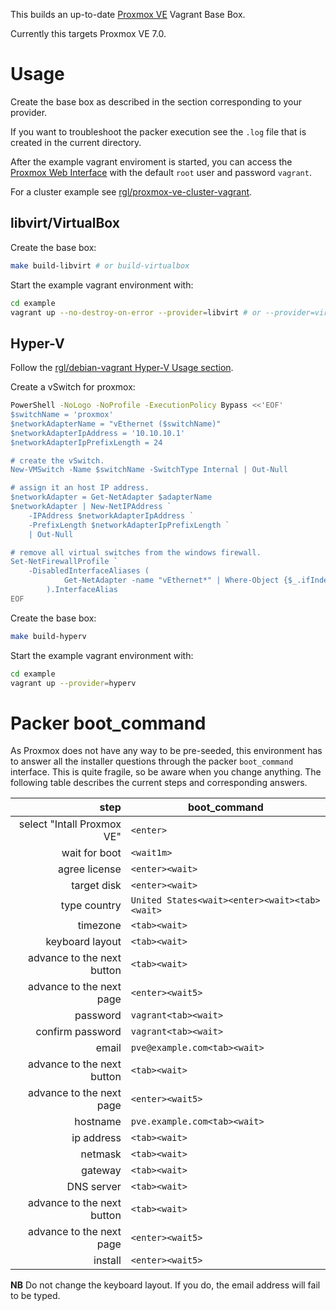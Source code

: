 This builds an up-to-date [Proxmox VE](https://www.proxmox.com/en/proxmox-ve) Vagrant Base Box.

Currently this targets Proxmox VE 7.0.

# Usage

Create the base box as described in the section corresponding to your provider.

If you want to troubleshoot the packer execution see the `.log` file that is created in the current directory.

After the example vagrant enviroment is started, you can access the [Proxmox Web Interface](https://10.10.10.2:8006/) with the default `root` user and password `vagrant`.

For a cluster example see [rgl/proxmox-ve-cluster-vagrant](https://github.com/rgl/proxmox-ve-cluster-vagrant).

## libvirt/VirtualBox

Create the base box:

```bash
make build-libvirt # or build-virtualbox
```

Start the example vagrant environment with:

```bash
cd example
vagrant up --no-destroy-on-error --provider=libvirt # or --provider=virtualbox
```

## Hyper-V

Follow the [rgl/debian-vagrant Hyper-V Usage section](https://github.com/rgl/debian-vagrant#hyper-v-usage).

Create a vSwitch for proxmox:

```bash
PowerShell -NoLogo -NoProfile -ExecutionPolicy Bypass <<'EOF'
$switchName = 'proxmox'
$networkAdapterName = "vEthernet ($switchName)"
$networkAdapterIpAddress = '10.10.10.1'
$networkAdapterIpPrefixLength = 24

# create the vSwitch.
New-VMSwitch -Name $switchName -SwitchType Internal | Out-Null

# assign it an host IP address.
$networkAdapter = Get-NetAdapter $adapterName
$networkAdapter | New-NetIPAddress `
    -IPAddress $networkAdapterIpAddress `
    -PrefixLength $networkAdapterIpPrefixLength `
    | Out-Null

# remove all virtual switches from the windows firewall.
Set-NetFirewallProfile `
    -DisabledInterfaceAliases (
            Get-NetAdapter -name "vEthernet*" | Where-Object {$_.ifIndex}
        ).InterfaceAlias
EOF
```

Create the base box:

```bash
make build-hyperv
```

Start the example vagrant environment with:

```bash
cd example
vagrant up --provider=hyperv
```

# Packer boot_command

As Proxmox does not have any way to be pre-seeded, this environment has to answer all the
installer questions through the packer `boot_command` interface. This is quite fragile, so
be aware when you change anything. The following table describes the current steps and
corresponding answers.

| step                              | boot_command                                          |
|----------------------------------:|-------------------------------------------------------|
| select "Intall Proxmox VE"        | `<enter>`                                             |
| wait for boot                     | `<wait1m>`                                            |
| agree license                     | `<enter><wait>`                                       |
| target disk                       | `<enter><wait>`                                       |
| type country                      | `United States<wait><enter><wait><tab><wait>`         |
| timezone                          | `<tab><wait>`                                         |
| keyboard layout                   | `<tab><wait>`                                         |
| advance to the next button        | `<tab><wait>`                                         |
| advance to the next page          | `<enter><wait5>`                                      |
| password                          | `vagrant<tab><wait>`                                  |
| confirm password                  | `vagrant<tab><wait>`                                  |
| email                             | `pve@example.com<tab><wait>`                          |
| advance to the next button        | `<tab><wait>`                                         |
| advance to the next page          | `<enter><wait5>`                                      |
| hostname                          | `pve.example.com<tab><wait>`                          |
| ip address                        | `<tab><wait>`                                         |
| netmask                           | `<tab><wait>`                                         |
| gateway                           | `<tab><wait>`                                         |
| DNS server                        | `<tab><wait>`                                         |
| advance to the next button        | `<tab><wait>`                                         |
| advance to the next page          | `<enter><wait5>`                                      |
| install                           | `<enter><wait5>`                                      |

**NB** Do not change the keyboard layout. If you do, the email address will fail to be typed.
